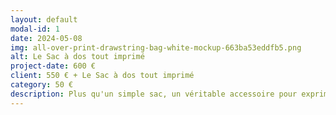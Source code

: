 ```yaml
---
layout: default
modal-id: 1
date: 2024-05-08
img: all-over-print-drawstring-bag-white-mockup-663ba53eddfb5.png
alt: Le Sac à dos tout imprimé
project-date: 600 €
client: 550 € + Le Sac à dos tout imprimé
category: 50 €
description: Plus qu'un simple sac, un véritable accessoire pour exprimer votre personnalité unique. Transportez votre ordinateur portable, votre livre et votre Coupe-vent avec style.
---
```


